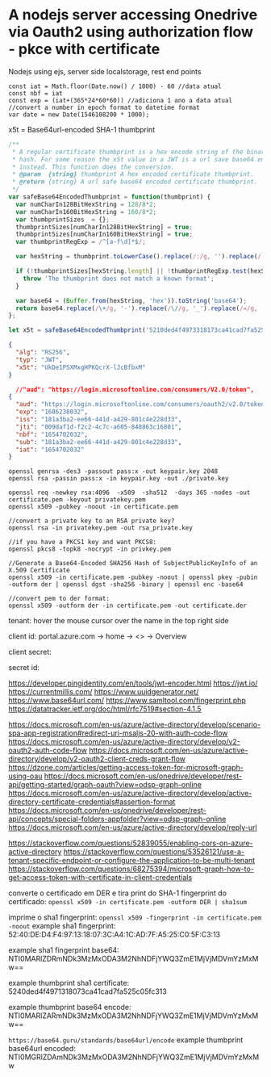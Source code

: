 # A nodejs server accessing Onedrive via Oauth2 using authorization flow - pkce with certificate


Nodejs using ejs, server side localstorage, rest end points



```bsh
const iat = Math.floor(Date.now() / 1000) - 60 //data atual
const nbf = iat
const exp = (iat+(365*24*60*60)) //adiciona 1 ano a data atual
//convert a number in epoch format to datetime format
var date = new Date(1546108200 * 1000);
```

x5t = Base64url-encoded SHA-1 thumbprint 

```javascript
/**
 * A regular certificate thumbprint is a hex encode string of the binary certificate
 * hash. For some reason the x5t value in a JWT is a url save base64 encoded string
 * instead. This function does the conversion.
 * @param  {string} thumbprint A hex encoded certificate thumbprint.
 * @return {string} A url safe base64 encoded certificate thumbprint.
 */
var safeBase64EncodedThumbprint = function(thumbprint) {
  var numCharIn128BitHexString = 128/8*2;
  var numCharIn160BitHexString = 160/8*2;
  var thumbprintSizes  = {};
  thumbprintSizes[numCharIn128BitHexString] = true;
  thumbprintSizes[numCharIn160BitHexString] = true;
  var thumbprintRegExp = /^[a-f\d]*$/;

  var hexString = thumbprint.toLowerCase().replace(/:/g, '').replace(/ /g, '');

  if (!thumbprintSizes[hexString.length] || !thumbprintRegExp.test(hexString)) {
    throw 'The thumbprint does not match a known format';
  }

  var base64 = (Buffer.from(hexString, 'hex')).toString('base64');
  return base64.replace(/\+/g, '-').replace(/\//g, '_').replace(/=/g, '');;
};

let x5t = safeBase64EncodedThumbprint('5210ded4f4973318173ca41cad7fa525c05fc313')
```

```json
{
  "alg": "RS256",
  "typ": "JWT",
  "x5t": "UkDe1PSXMxgHPKQcrX-lJcBfbxM"
}

  //"aud": "https://login.microsoftonline.com/consumers/V2.0/token",
{
  "aud": "https://login.microsoftonline.com/consumers/oauth2/v2.0/token",
  "exp": "1686238032",
  "iss": "181a3ba2-ee66-441d-a429-801c4e228d33",
  "jti": "009daf1d-f2c2-4c7c-a605-848863c16801",
  "nbf": "1654702032",
  "sub": "181a3ba2-ee66-441d-a429-801c4e228d33",
  "iat": "1654702032"
}
```

```bsh
openssl genrsa -des3 -passout pass:x -out keypair.key 2048
openssl rsa -passin pass:x -in keypair.key -out ./private.key

openssl req -newkey rsa:4096  -x509  -sha512  -days 365 -nodes -out certificate.pem -keyout privatekey.pem
openssl x509 -pubkey -noout -in certificate.pem

//convert a private key to an RSA private key?
openssl rsa -in privatekey.pem -out rsa_private.key

//if you have a PKCS1 key and want PKCS8:
openssl pkcs8 -topk8 -nocrypt -in privkey.pem

//Generate a Base64-Encoded SHA256 Hash of SubjectPublicKeyInfo of an X.509 Certificate
openssl x509 -in certificate.pem -pubkey -noout | openssl pkey -pubin -outform der | openssl dgst -sha256 -binary | openssl enc -base64

//convert pem to der format:
openssl x509 -outform der -in certificate.pem -out certificate.der
```

tenant:
hover the mouse cursor over the name in the top right side

client id:
portal.azure.com -> home -> <<application>> -> Overview


client secret:

secret id:


https://developer.pingidentity.com/en/tools/jwt-encoder.html
https://jwt.io/
https://currentmillis.com/
https://www.uuidgenerator.net/
https://www.base64url.com/
https://www.samltool.com/fingerprint.php
https://datatracker.ietf.org/doc/html/rfc7519#section-4.1.5


https://docs.microsoft.com/en-us/azure/active-directory/develop/scenario-spa-app-registration#redirect-uri-msaljs-20-with-auth-code-flow
https://docs.microsoft.com/en-us/azure/active-directory/develop/v2-oauth2-auth-code-flow
https://docs.microsoft.com/en-us/azure/active-directory/develop/v2-oauth2-client-creds-grant-flow
https://dzone.com/articles/getting-access-token-for-microsoft-graph-using-oau
https://docs.microsoft.com/en-us/onedrive/developer/rest-api/getting-started/graph-oauth?view=odsp-graph-online
https://docs.microsoft.com/en-us/azure/active-directory/develop/active-directory-certificate-credentials#assertion-format
https://docs.microsoft.com/en-us/onedrive/developer/rest-api/concepts/special-folders-appfolder?view=odsp-graph-online
https://docs.microsoft.com/en-us/azure/active-directory/develop/reply-url

https://stackoverflow.com/questions/52839055/enabling-cors-on-azure-active-directory
https://stackoverflow.com/questions/53526121/use-a-tenant-specific-endpoint-or-configure-the-application-to-be-multi-tenant
https://stackoverflow.com/questions/68275394/microsoft-graph-how-to-get-access-token-with-certificate-in-client-credentials


converte o certificado em DER e tira print do SHA-1 fingerprint do certificado:
`openssl x509 -in certificate.pem -outform DER | sha1sum`

imprime o sha1 fingerprint:
`openssl x509 -fingerprint -in certificate.pem -noout`
example sha1 fingerprint:
52:40:DE:D4:F4:97:13:18:07:3C:A4:1C:AD:7F:A5:25:C0:5F:C3:13


example sha1 fingerprint base64:
NTI0MARlZDRmNDk3MzMxODA3M2NhNDFjYWQ3ZmE1MjVjMDVmYzMxMw==

example thumbprint sha1 certificate:
5240ded4f4971318073ca41cad7fa525c05fc313

example thumbprint base64 encode:
NTI0MARlZARmNDk3MzMxODA3M2NhNDFjYWQ3ZmE1MjVjMDVmYzMxMw==

`https://base64.guru/standards/base64url/encode`
example thumbprint base64url encoded:
NTI0MGRlZDAmNDk3MzMxODA3M2NhNDFjYWQ3ZmE1MjVjMDVmYzMxMw
